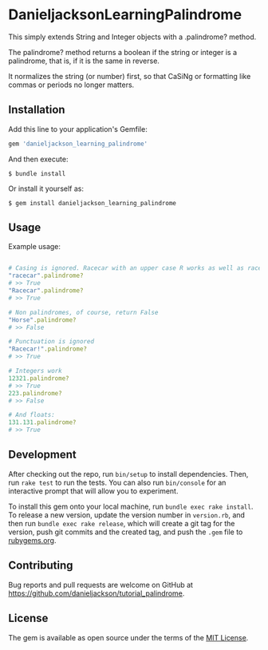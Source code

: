 # DanieljacksonLearningPalindrome

This simply extends String and Integer objects with a .palindrome? method.

The palindrome? method returns a boolean if the string or integer is a palindrome, that is, if it is the same in reverse.

It normalizes the string (or number) first, so that CaSiNg or formatting like commas or periods no longer matters.

## Installation

Add this line to your application's Gemfile:

```ruby
gem 'danieljackson_learning_palindrome'
```

And then execute:

    $ bundle install

Or install it yourself as:

    $ gem install danieljackson_learning_palindrome

## Usage


Example usage:

```ruby

# Casing is ignored. Racecar with an upper case R works as well as racecar with a lower case r.
"racecar".palindrome?
# >> True
"Racecar".palindrome?
# >> True

# Non palindromes, of course, return False
"Horse".palindrome?
# >> False

# Punctuation is ignored
"Racecar!".palindrome?
# >> True

# Integers work
12321.palindrome?
# >> True
223.palindrome?
# >> False

# And floats:
131.131.palindrome?
# >> True


```

## Development

After checking out the repo, run `bin/setup` to install dependencies. Then, run `rake test` to run the tests. You can also run `bin/console` for an interactive prompt that will allow you to experiment.

To install this gem onto your local machine, run `bundle exec rake install`. To release a new version, update the version number in `version.rb`, and then run `bundle exec rake release`, which will create a git tag for the version, push git commits and the created tag, and push the `.gem` file to [rubygems.org](https://rubygems.org).

## Contributing

Bug reports and pull requests are welcome on GitHub at https://github.com/danieljackson/tutorial_palindrome.

## License

The gem is available as open source under the terms of the [MIT License](https://opensource.org/licenses/MIT).
